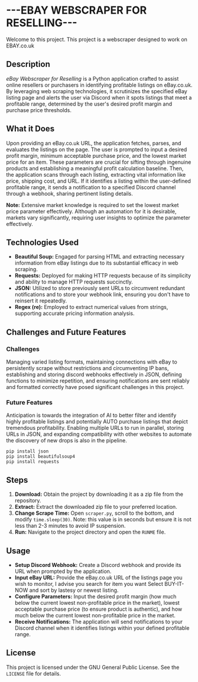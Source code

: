 # ---EBAY WEBSCRAPER FOR RESELLING---

Welcome to this project. This project is a webscraper designed to work on EBAY.co.uk

## Description
*eBay Webscraper for Reselling* is a Python application crafted to assist online resellers or purchasers in identifying profitable listings on eBay.co.uk. By leveraging web scraping technologies, it scrutinizes the specified eBay listing page and alerts the user via Discord when it spots listings that meet a profitable range, determined by the user's desired profit margin and purchase price thresholds.

## What it Does
Upon providing an eBay.co.uk URL, the application fetches, parses, and evaluates the listings on the page. The user is prompted to input a desired profit margin, minimum acceptable purchase price, and the lowest market price for an item. These parameters are crucial for sifting through ingenuine products and establishing a meaningful profit calculation baseline. Then, the application scans through each listing, extracting vital information like price, shipping cost, and URL. If it identifies a listing within the user-defined profitable range, it sends a notification to a specified Discord channel through a webhook, sharing pertinent listing details.

**Note:** Extensive market knowledge is required to set the lowest market price parameter effectively. Although an automation for it is desirable, markets vary significantly, requiring user insights to optimize the parameter effectively.

## Technologies Used
- **Beautiful Soup:** Engaged for parsing HTML and extracting necessary information from eBay listings due to its substantial efficacy in web scraping.
- **Requests:** Deployed for making HTTP requests because of its simplicity and ability to manage HTTP requests succinctly.
- **JSON:** Utilized to store previously sent URLs to circumvent redundant notifications and to store your webhook link, ensuring you don't have to reinsert it repeatedly.
- **Regex (re):** Employed to extract numerical values from strings, supporting accurate pricing information analysis.

## Challenges and Future Features
### Challenges
Managing varied listing formats, maintaining connections with eBay to persistently scrape without restrictions and circumventing IP bans, establishing and storing discord webhooks effectively in JSON, defining functions to minimize repetition, and ensuring notifications are sent reliably and formatted correctly have posed significant challenges in this project.

### Future Features
Anticipation is towards the integration of AI to better filter and identify highly profitable listings and potentially AUTO purchase listings that depict tremendous profitability. Enabling multiple URLs to run in parallel, storing URLs in JSON, and expanding compatibility with other websites to automate the discovery of new drops is also in the pipeline.

```shell
pip install json
pip install beautifulsoup4
pip install requests
```



## Steps
1. **Download:** Obtain the project by downloading it as a zip file from the repository.
2. **Extract:** Extract the downloaded zip file to your preferred location.
3. **Change Scrape Time:** Open `scraper.py`, scroll to the bottom, and modify `time.sleep(30)`. Note: this value is in seconds but ensure it is not less than 2-3 minutes to avoid IP suspension.
4. **Run:** Navigate to the project directory and open the `RUNME` file.

## Usage
- **Setup Discord Webhook:** Create a Discord webhook and provide its URL when prompted by the application.
- **Input eBay URL:** Provide the eBay.co.uk URL of the listings page you wish to monitor, I advise you search for item you want Select BUY-IT-NOW and sort by lastesy or newest listing.
- **Configure Parameters:** Input the desired profit margin (how much below the current lowest non-profitable price in the market), lowest acceptable purchase price (to ensure product is authentic), and how much below the current lowest non-profitable price in the market.
- **Receive Notifications:** The application will send notifications to your Discord channel when it identifies listings within your defined profitable range.

## License
This project is licensed under the GNU General Public License. See the `LICENSE` file for details.

